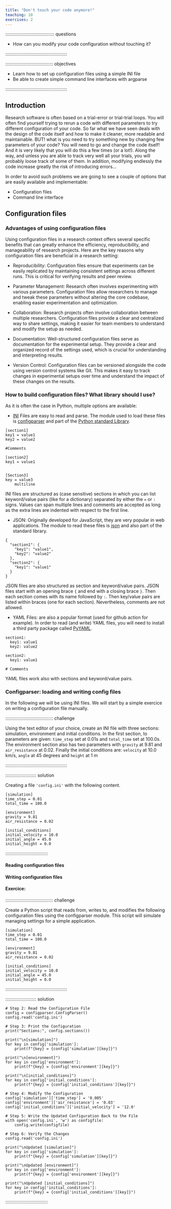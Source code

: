 ```yaml
---
title: "Don't touch your code anymore!"
teaching: 10
exercises: 2
---
```


:::::::::::::::::::::::::::::::::::::: questions 

- How can you modify your code configuration without touching it?

::::::::::::::::::::::::::::::::::::::::::::::::

::::::::::::::::::::::::::::::::::::: objectives

- Learn how to set up configuration files using a simple INI file
- Be able to create simple command line interfaces with argparse

::::::::::::::::::::::::::::::::::::::::::::::::

## Introduction

Research software is often based on a trial-error or trial-trial loops. You will often find yourself trying to rerun a code with different parameters to try different configuration of your code. So far what we have seen deals with the design of the code itself and how to make it cleaner, more readable and maintainable. BUT! what is you need to try something new by changing few parameters of your code? You will need to go and change the code itself! And it is very likely that you will do this a few times (or a lot!). Along the way, and unless you are able to track very well all your trials, you will probably loose track of some of them. In addition, modifying endlessly the code increase greatly the risk of introducing errors...

In order to avoid such problems we are going to see a couple of options that are easily available and implementable:
- Configuration files
- Command line interface 


## Configuration files

### Advantages of using configuration files

Using configuration files in a research context offers several specific benefits that can greatly enhance the efficiency, reproducibility, and manageability of research projects. Here are the key reasons why configuration files are beneficial in a research setting:


- Reproducibility: Configuration files ensure that experiments can be easily replicated by maintaining consistent settings across different runs. This is critical for verifying results and peer review.

- Parameter Management: Research often involves experimenting with various parameters. Configuration files allow researchers to manage and tweak these parameters without altering the core codebase, enabling easier experimentation and optimization.

- Collaboration: Research projects often involve collaboration between multiple researchers. Configuration files provide a clear and centralized way to share settings, making it easier for team members to understand and modify the setup as needed.

- Documentation: Well-structured configuration files serve as documentation for the experimental setup. They provide a clear and organized record of the settings used, which is crucial for understanding and interpreting results.

- Version Control: Configuration files can be versioned alongside the code using version control systems like Git. This makes it easy to track changes in experimental setups over time and understand the impact of these changes on the results.

### How to build configuration files? What library should I use?

As it is often the case in Python, multiple options are available:

- [INI](https://en.wikipedia.org/wiki/INI_file) Files are easy to read and parse. The module used to load these files is [configparser](https://docs.python.org/3/library/configparser.html) and part of the [Python standard Library](https://docs.python.org/3/library/index.html).   

```
[section1]
key1 = value1
key2 = value2

#Comments

[section2]
key1 = value1


[Section3]
key = value3
    multiline
```

INI files are structured as (case sensitive) sections in which you can list keyword/value pairs (like for a dictionary) separated by either the `=` or `:` signs. Values can span multiple lines and comments are accepted as long as the extra lines are  indented with respect to the first line. 
 

- JSON: Originally developed for JavaScript, they are very popular in web applications. The module to read these files is [json](https://docs.python.org/3/library/json.html#module-json) and also part of the standard library.  

```
{
  "section1": {
    "key1": "value1",
    "key2": "value2"
  },
  "section2": {
    "key1": "value1"
  }
}
```

JSON files are also structured as section and keyword/value pairs. JSON files start with an opening brace `{` and end with a closing brace `}`. Then each section comes with its name followed by `:`. Then key/value pairs are listed within braces (one for each section). Nevertheless, comments are not allowed.


- YAML Files: are also a popular format (used for github action for example). In order to read (and write) YAML files, you will need to install a third party package called [PyYAML](https://pyyaml.org/).

```
section1:
  key1: value1
  key2: value2

section2:
  key1: value1

# Comments
```

YAML files work also with sections and keyword/value pairs.  




### Configparser: loading and writing config files

In the following we will be using INI files. We will start by a simple exercice on writing a configuration file manually. 

 
::::::::::::::::::::::::::::::::::::: challenge

Using the text editor of your choice, create an INI file with three sections: simulation, environment and initial conditions. 
In the first section, to parameters are given: `time_step` set at 0.01s and `total_time` set at 100.0s. The environment section also has two parameters with `gravity` at 9.81 and `air_resistance` at 0.02. Finally the initial conditions are: `velocity` at 10.0 km/s, `angle` at 45 degrees and `height` at 1 m

::::::::::::::::::::::::::::::::::::::::::::::::

:::::::::::::::::::::::: solution

Creating a file `'config.ini'` with the following content.

```
[simulation]
time_step = 0.01
total_time = 100.0

[environment]
gravity = 9.81
air_resistance = 0.02

[initial_conditions]
initial_velocity = 10.0
initial_angle = 45.0
initial_height = 0.0
```
:::::::::::::::::::::::::::::::::




#### Reading configuration files


#### Writing configuration files


#### Exercice: 

::::::::::::::::::::::::::::::::::::: challenge

Create a Python script that reads from, writes to, and modifies the following configuration files using the configparser module. This script will simulate managing settings for a simple application.


```
[simulation]
time_step = 0.01
total_time = 100.0

[environment]
gravity = 9.81
air_resistance = 0.02

[initial_conditions]
initial_velocity = 10.0
initial_angle = 45.0
initial_height = 0.0
```
::::::::::::::::::::::::::::::::::::::::::::::::

:::::::::::::::::::::::: solution

```
# Step 2: Read the Configuration File
config = configparser.ConfigParser()
config.read('config.ini')

# Step 3: Print the Configuration
print("Sections:", config.sections())

print("\n[simulation]")
for key in config['simulation']:
    print(f"{key} = {config['simulation'][key]}")

print("\n[environment]")
for key in config['environment']:
    print(f"{key} = {config['environment'][key]}")

print("\n[initial_conditions]")
for key in config['initial_conditions']:
    print(f"{key} = {config['initial_conditions'][key]}")

# Step 4: Modify the Configuration
config['simulation']['time_step'] = '0.005'
config['environment']['air_resistance'] = '0.03'
config['initial_conditions']['initial_velocity'] = '12.0'

# Step 5: Write the Updated Configuration Back to the File
with open('config.ini', 'w') as configfile:
    config.write(configfile)

# Step 6: Verify the Changes
config.read('config.ini')

print("\nUpdated [simulation]")
for key in config['simulation']:
    print(f"{key} = {config['simulation'][key]}")

print("\nUpdated [environment]")
for key in config['environment']:
    print(f"{key} = {config['environment'][key]}")

print("\nUpdated [initial_conditions]")
for key in config['initial_conditions']:
    print(f"{key} = {config['initial_conditions'][key]}")
```

:::::::::::::::::::::::::::::::::






